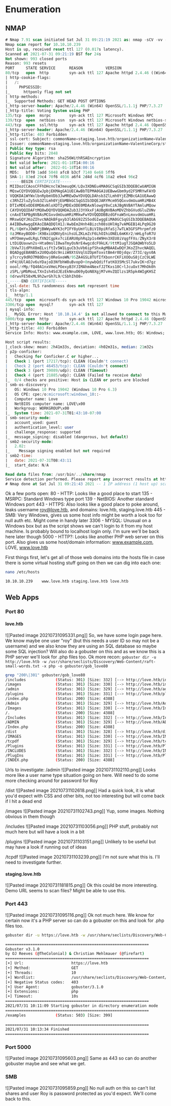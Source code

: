 # Enumeration
## NMAP
```sql
# Nmap 7.91 scan initiated Sat Jul 31 09:21:19 2021 as: nmap -sCV -vv -oA nmap/nmap_LoveScript 10.10.10.239
Nmap scan report for 10.10.10.239
Host is up, received reset ttl 127 (0.017s latency).
Scanned at 2021-07-31 09:21:19 BST for 24s
Not shown: 993 closed ports
Reason: 993 resets
PORT     STATE SERVICE      REASON          VERSION
80/tcp   open  http         syn-ack ttl 127 Apache httpd 2.4.46 ((Win64) OpenSSL/1.1.1j PHP/7.3.27)
| http-cookie-flags: 
|   /: 
|     PHPSESSID: 
|_      httponly flag not set
| http-methods: 
|_  Supported Methods: GET HEAD POST OPTIONS
|_http-server-header: Apache/2.4.46 (Win64) OpenSSL/1.1.1j PHP/7.3.27
|_http-title: Voting System using PHP
135/tcp  open  msrpc        syn-ack ttl 127 Microsoft Windows RPC
139/tcp  open  netbios-ssn  syn-ack ttl 127 Microsoft Windows netbios-ssn
443/tcp  open  ssl/http     syn-ack ttl 127 Apache httpd 2.4.46 (OpenSSL/1.1.1j PHP/7.3.27)
|_http-server-header: Apache/2.4.46 (Win64) OpenSSL/1.1.1j PHP/7.3.27
|_http-title: 403 Forbidden
| ssl-cert: Subject: commonName=staging.love.htb/organizationName=ValentineCorp/stateOrProvinceName=m/countryName=in/localityName=norway/organizationalUnitName=love.htb/emailAddress=roy@love.htb
| Issuer: commonName=staging.love.htb/organizationName=ValentineCorp/stateOrProvinceName=m/countryName=in/localityName=norway/organizationalUnitName=love.htb/emailAddress=roy@love.htb
| Public Key type: rsa
| Public Key bits: 2048
| Signature Algorithm: sha256WithRSAEncryption
| Not valid before: 2021-01-18T14:00:16
| Not valid after:  2022-01-18T14:00:16
| MD5:   bff0 1add 5048 afc8 b3cf 7140 6e68 5ff6
| SHA-1: 83ed 29c4 70f6 4036 a6f4 2d4d 4cf6 18a2 e9e4 96c2
| -----BEGIN CERTIFICATE-----
| MIIDozCCAosCFFhDHcnclWJmeuqOK/LQv3XDNEu4MA0GCSqGSIb3DQEBCwUAMIGN
| MQswCQYDVQQGEwJpbjEKMAgGA1UECAwBbTEPMA0GA1UEBwwGbm9yd2F5MRYwFAYD
| VQQKDA1WYWxlbnRpbmVDb3JwMREwDwYDVQQLDAhsb3ZlLmh0YjEZMBcGA1UEAwwQ
| c3RhZ2luZy5sb3ZlLmh0YjEbMBkGCSqGSIb3DQEJARYMcm95QGxvdmUuaHRiMB4X
| DTIxMDExODE0MDAxNloXDTIyMDExODE0MDAxNlowgY0xCzAJBgNVBAYTAmluMQow
| CAYDVQQIDAFtMQ8wDQYDVQQHDAZub3J3YXkxFjAUBgNVBAoMDVZhbGVudGluZUNv
| cnAxETAPBgNVBAsMCGxvdmUuaHRiMRkwFwYDVQQDDBBzdGFnaW5nLmxvdmUuaHRi
| MRswGQYJKoZIhvcNAQkBFgxyb3lAbG92ZS5odGIwggEiMA0GCSqGSIb3DQEBAQUA
| A4IBDwAwggEKAoIBAQDQlH1J/AwbEm2Hnh4Bizch08sUHlHg7vAMGEB14LPq9G20
| PL/6QmYxJOWBPjBWWywNYK3cPIFY8yUmYlLBiVI0piRfaSj7wTLW3GFSPhrpmfz0
| 0zJMKeyBOD0+1K9BxiUQNVyEnihsULZKLmZcF6LhOIhiONEL6mKKr2/mHLgfoR7U
| vM7OmmywdLRgLfXN2Cgpkv7ciEARU0phRq2p1s4W9Hn3XEU8iVqgfFXs/ZNyX3r8
| LtDiQUavwn2s+Hta0mslI0waTmyOsNrE4wgcdcF9kLK/9ttM1ugTJSQAQWbYo5LD
| 2bVw7JidPhX8mELviftIv5W1LguCb3uVb6ipfShxAgMBAAEwDQYJKoZIhvcNAQEL
| BQADggEBANB5x2U0QuQdc9niiW8XtGVqlUZOpmToxstBm4r0Djdqv/Z73I/qys0A
| y7crcy9dRO7M80Dnvj0ReGxoWN/95ZA4GSL8TUfIfXbonrCKFiXOOuS8jCzC9LWE
| nP4jUUlAOJv6uYDajoD3NfbhW8uBvopO+8nywbQdiffatKO35McSl7ukvIK+d7gz
| oool/rMp/fQ40A1nxVHeLPOexyB3YJIMAhm4NexfJ2TKxs10C+lJcuOxt7MhOk0h
| zSPL/pMbMouLTXnIsh4SdJEzEkNnuO69yQoN8XgjM7vHvZQIlzs1R5pk4WIgKHSZ
| 0drwvFE50xML9h2wrGh7L9/CSbhIhO8=
|_-----END CERTIFICATE-----
|_ssl-date: TLS randomness does not represent time
| tls-alpn: 
|_  http/1.1
445/tcp  open  microsoft-ds syn-ack ttl 127 Windows 10 Pro 19042 microsoft-ds (workgroup: WORKGROUP)
3306/tcp open  mysql?       syn-ack ttl 127
| mysql-info: 
|_  MySQL Error: Host '10.10.14.4' is not allowed to connect to this MariaDB server
5000/tcp open  http         syn-ack ttl 127 Apache httpd 2.4.46 (OpenSSL/1.1.1j PHP/7.3.27)
|_http-server-header: Apache/2.4.46 (Win64) OpenSSL/1.1.1j PHP/7.3.27
|_http-title: 403 Forbidden
Service Info: Hosts: www.example.com, LOVE, www.love.htb; OS: Windows; CPE: cpe:/o:microsoft:windows

Host script results:
|_clock-skew: mean: 2h41m33s, deviation: 4h02m31s, median: 21m32s
| p2p-conficker: 
|   Checking for Conficker.C or higher...
|   Check 1 (port 17217/tcp): CLEAN (Couldn't connect)
|   Check 2 (port 46453/tcp): CLEAN (Couldn't connect)
|   Check 3 (port 39089/udp): CLEAN (Timeout)
|   Check 4 (port 21885/udp): CLEAN (Failed to receive data)
|_  0/4 checks are positive: Host is CLEAN or ports are blocked
| smb-os-discovery: 
|   OS: Windows 10 Pro 19042 (Windows 10 Pro 6.3)
|   OS CPE: cpe:/o:microsoft:windows_10::-
|   Computer name: Love
|   NetBIOS computer name: LOVE\x00
|   Workgroup: WORKGROUP\x00
|_  System time: 2021-07-31T01:43:10-07:00
| smb-security-mode: 
|   account_used: guest
|   authentication_level: user
|   challenge_response: supported
|_  message_signing: disabled (dangerous, but default)
| smb2-security-mode: 
|   2.02: 
|_    Message signing enabled but not required
| smb2-time: 
|   date: 2021-07-31T08:43:11
|_  start_date: N/A

Read data files from: /usr/bin/../share/nmap
Service detection performed. Please report any incorrect results at https://nmap.org/submit/ .
# Nmap done at Sat Jul 31 09:21:43 2021 -- 1 IP address (1 host up) scanned in 24.02 seconds
```

Ok a few ports open:
80 - HTTP: Looks like a good place to start
135 - MSRPC: Standard Windows type port
139 - NetBIOS: Another standard Windows port
443 - HTTPS: Also looks like a good place to poke around, leaks username roy@love.htb, and domains: love.htb, staging.love.htb
445 - SMB: Very Windows, gives us some host info might be worth a look too for null auth etc. Might come in handy later
3306 - MYSQL: Unusual on a Windows box but as the script shows we can't login to it from my host machine. Is probably bound to localhost login only. I'm sure we'll be back here later though
5000 - HTTP?: Looks like another PHP web server on this port. Also gives us some host/domain information: www.example.com, LOVE, www.love.htb

First things first, let's get all of those web domains into the hosts file in case there is some virtual hosting stuff going on then we can dig into each one:
```bash
nano /etc/hosts

10.10.10.239    www.love.htb staging.love.htb love.htb
```

## Web Apps
### Port 80
#### love.htb
![[Pasted image 20210731095331.png]]
So, we have some login page here. We know maybe one user "roy" (but this needs a user ID so may not be a username) and we also know they are using an SQL database so maybe some SQL injection? Will also do a gobuster on this and as we know this is a PHP server we'll look for .php files too.
Ok more recon:
`gobuster dir -u http://love.htb -w /usr/share/seclists/Discovery/Web-Content/raft-small-words.txt -x php -o gobuster/gob_love80`
```bash
grep "200\|301" gobuster/gob_love80
/includes             (Status: 301) [Size: 332] [--> http://love.htb/includes/]
/images               (Status: 301) [Size: 330] [--> http://love.htb/images/]
/admin                (Status: 301) [Size: 329] [--> http://love.htb/admin/]
/plugins              (Status: 301) [Size: 331] [--> http://love.htb/plugins/]
/index.php            (Status: 200) [Size: 4388]
/Admin                (Status: 301) [Size: 329] [--> http://love.htb/Admin/]
/Images               (Status: 301) [Size: 330] [--> http://love.htb/Images/]
/.                    (Status: 200) [Size: 4388]
/Includes             (Status: 301) [Size: 332] [--> http://love.htb/Includes/]
/ADMIN                (Status: 301) [Size: 329] [--> http://love.htb/ADMIN/]
/Index.php            (Status: 200) [Size: 4388]
/dist                 (Status: 301) [Size: 328] [--> http://love.htb/dist/]
/IMAGES               (Status: 301) [Size: 330] [--> http://love.htb/IMAGES/]
/tcpdf                (Status: 301) [Size: 329] [--> http://love.htb/tcpdf/]
/Plugins              (Status: 301) [Size: 331] [--> http://love.htb/Plugins/]
/INCLUDES             (Status: 301) [Size: 332] [--> http://love.htb/INCLUDES/]
/PlugIns              (Status: 301) [Size: 331] [--> http://love.htb/PlugIns/]
/INDEX.php            (Status: 200) [Size: 4388]
```

Urls to investigate:
/admin
![[Pasted image 20210731102110.png]]
Looks more like a user name type situation going on here. Will need to do some more checking around for password for Roy

/dist 
![[Pasted image 20210731102618.png]]
Had a quick look, it is what you'd expect with CSS and other bits, not too interesting but will come back if I hit a dead end

/images 
![[Pasted image 20210731102743.png]]
Yup, some images. Nothing obvious in them though

/includes 
![[Pasted image 20210731103056.png]]
PHP stuff, probably not much here but will have a look in a bit

/plugins
![[Pasted image 20210731103151.png]]
Unlikely to be useful but may have a look if running out of ideas

/tcpdf
![[Pasted image 20210731103239.png]]
I'm not sure what this is. I'll need to investigate further.

#### staging.love.htb
![[Pasted image 20210731181815.png]]
Ok this could be more interesting. Demo URL seems to scan files? Might be able to use this.


### Port 443
![[Pasted image 20210731095116.png]]
Ok not much here. We know for certain now it's a PHP server so can do a gobuster on this and look for .php files too.
```bash
gobuster dir -u https://love.htb -w /usr/share/seclists/Discovery/Web-Content/raft-small-words.txt -x php -k -b 403 -o gobuster/gob_love443

===============================================================
Gobuster v3.1.0
by OJ Reeves (@TheColonial) & Christian Mehlmauer (@firefart)
===============================================================
[+] Url:                     https://love.htb
[+] Method:                  GET
[+] Threads:                 10
[+] Wordlist:                /usr/share/seclists/Discovery/Web-Content/raft-small-words.txt
[+] Negative Status codes:   403
[+] User Agent:              gobuster/3.1.0
[+] Extensions:              php
[+] Timeout:                 10s
===============================================================
2021/07/31 10:11:09 Starting gobuster in directory enumeration mode
===============================================================
/examples             (Status: 503) [Size: 399]
                                               
===============================================================
2021/07/31 10:13:34 Finished
===============================================================
```

### Port 5000
![[Pasted image 20210731095603.png]]
Same as 443 so can do another gobuster maybe and see what we get.



### SMB
![[Pasted image 20210731095859.png]]
No null auth on this so can't list shares and user Roy is password protected as you'd expect. We'll come back to this.
